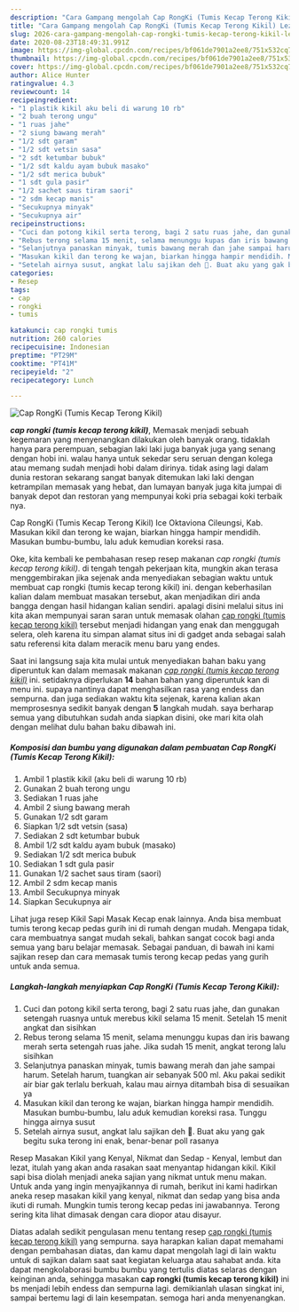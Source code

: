 ```yaml
---
description: "Cara Gampang mengolah Cap RongKi (Tumis Kecap Terong Kikil) Lezat"
title: "Cara Gampang mengolah Cap RongKi (Tumis Kecap Terong Kikil) Lezat"
slug: 2026-cara-gampang-mengolah-cap-rongki-tumis-kecap-terong-kikil-lezat
date: 2020-08-23T18:49:31.991Z
image: https://img-global.cpcdn.com/recipes/bf061de7901a2ee8/751x532cq70/cap-rongki-tumis-kecap-terong-kikil-foto-resep-utama.jpg
thumbnail: https://img-global.cpcdn.com/recipes/bf061de7901a2ee8/751x532cq70/cap-rongki-tumis-kecap-terong-kikil-foto-resep-utama.jpg
cover: https://img-global.cpcdn.com/recipes/bf061de7901a2ee8/751x532cq70/cap-rongki-tumis-kecap-terong-kikil-foto-resep-utama.jpg
author: Alice Hunter
ratingvalue: 4.3
reviewcount: 14
recipeingredient:
- "1 plastik kikil aku beli di warung 10 rb"
- "2 buah terong ungu"
- "1 ruas jahe"
- "2 siung bawang merah"
- "1/2 sdt garam"
- "1/2 sdt vetsin sasa"
- "2 sdt ketumbar bubuk"
- "1/2 sdt kaldu ayam bubuk masako"
- "1/2 sdt merica bubuk"
- "1 sdt gula pasir"
- "1/2 sachet saus tiram saori"
- "2 sdm kecap manis"
- "Secukupnya minyak"
- "Secukupnya air"
recipeinstructions:
- "Cuci dan potong kikil serta terong, bagi 2 satu ruas jahe, dan gunakan setengah ruasnya untuk merebus kikil selama 15 menit. Setelah 15 menit angkat dan sisihkan"
- "Rebus terong selama 15 menit, selama menunggu kupas dan iris bawang merah serta setengah ruas jahe. Jika sudah 15 menit, angkat terong lalu sisihkan"
- "Selanjutnya panaskan minyak, tumis bawang merah dan jahe sampai harum. Setelah harum, tuangkan air sebanyak 500 ml. Aku pakai sedikit air biar gak terlalu berkuah, kalau mau airnya ditambah bisa di sesuaikan ya"
- "Masukan kikil dan terong ke wajan, biarkan hingga hampir mendidih. Masukan bumbu-bumbu, lalu aduk kemudian koreksi rasa. Tunggu hingga airnya susut"
- "Setelah airnya susut, angkat lalu sajikan deh 🤗. Buat aku yang gak begitu suka terong ini enak, benar-benar poll rasanya"
categories:
- Resep
tags:
- cap
- rongki
- tumis

katakunci: cap rongki tumis 
nutrition: 260 calories
recipecuisine: Indonesian
preptime: "PT29M"
cooktime: "PT41M"
recipeyield: "2"
recipecategory: Lunch

---
```



![Cap RongKi (Tumis Kecap Terong Kikil)](https://img-global.cpcdn.com/recipes/bf061de7901a2ee8/751x532cq70/cap-rongki-tumis-kecap-terong-kikil-foto-resep-utama.jpg)

<b><i>cap rongki (tumis kecap terong kikil)</i></b>, Memasak menjadi sebuah kegemaran yang menyenangkan dilakukan oleh banyak orang. tidaklah hanya para perempuan, sebagian laki laki juga banyak juga yang senang dengan hobi ini. walau hanya untuk sekedar seru seruan dengan kolega atau memang sudah menjadi hobi dalam dirinya. tidak asing lagi dalam dunia restoran sekarang sangat banyak ditemukan laki laki dengan ketrampilan memasak yang hebat, dan lumayan banyak juga kita jumpai di banyak depot dan restoran yang mempunyai koki pria sebagai koki terbaik nya.

Cap RongKi (Tumis Kecap Terong Kikil) Ice Oktaviona Cileungsi, Kab. Masukan kikil dan terong ke wajan, biarkan hingga hampir mendidih. Masukan bumbu-bumbu, lalu aduk kemudian koreksi rasa.

Oke, kita kembali ke pembahasan resep resep makanan <i>cap rongki (tumis kecap terong kikil)</i>. di tengah tengah pekerjaan kita, mungkin akan terasa menggembirakan jika sejenak anda menyediakan sebagian waktu untuk membuat cap rongki (tumis kecap terong kikil) ini. dengan keberhasilan kalian dalam membuat masakan tersebut, akan menjadikan diri anda bangga dengan hasil hidangan kalian sendiri. apalagi disini melalui situs ini kita akan mempunyai saran saran untuk memasak olahan <u>cap rongki (tumis kecap terong kikil)</u> tersebut menjadi hidangan yang enak dan menggugah selera, oleh karena itu simpan alamat situs ini di gadget anda sebagai salah satu referensi kita dalam meracik menu baru yang endes.


Saat ini langsung saja kita mulai untuk menyediakan bahan baku yang diperuntuk kan dalam memasak makanan <u><i>cap rongki (tumis kecap terong kikil)</i></u> ini. setidaknya diperlukan <b>14</b> bahan bahan yang diperuntuk kan di menu ini. supaya nantinya dapat menghasilkan rasa yang endess dan sempurna. dan juga sediakan waktu kita sejenak, karena kalian akan memprosesnya sedikit banyak dengan <b>5</b> langkah mudah. saya berharap semua yang dibutuhkan sudah anda siapkan disini, oke mari kita olah dengan melihat dulu bahan baku dibawah ini.

<!--inarticleads1-->

##### Komposisi dan bumbu yang digunakan dalam pembuatan Cap RongKi (Tumis Kecap Terong Kikil):

1. Ambil 1 plastik kikil (aku beli di warung 10 rb)
1. Gunakan 2 buah terong ungu
1. Sediakan 1 ruas jahe
1. Ambil 2 siung bawang merah
1. Gunakan 1/2 sdt garam
1. Siapkan 1/2 sdt vetsin (sasa)
1. Sediakan 2 sdt ketumbar bubuk
1. Ambil 1/2 sdt kaldu ayam bubuk (masako)
1. Sediakan 1/2 sdt merica bubuk
1. Sediakan 1 sdt gula pasir
1. Gunakan 1/2 sachet saus tiram (saori)
1. Ambil 2 sdm kecap manis
1. Ambil Secukupnya minyak
1. Siapkan Secukupnya air


Lihat juga resep Kikil Sapi Masak Kecap enak lainnya. Anda bisa membuat tumis terong kecap pedas gurih ini di rumah dengan mudah. Mengapa tidak, cara membuatnya sangat mudah sekali, bahkan sangat cocok bagi anda semua yang baru belajar memasak. Sebagai panduan, di bawah ini kami sajikan resep dan cara memasak tumis terong kecap pedas yang gurih untuk anda semua. 

<!--inarticleads2-->

##### Langkah-langkah menyiapkan Cap RongKi (Tumis Kecap Terong Kikil):

1. Cuci dan potong kikil serta terong, bagi 2 satu ruas jahe, dan gunakan setengah ruasnya untuk merebus kikil selama 15 menit. Setelah 15 menit angkat dan sisihkan
1. Rebus terong selama 15 menit, selama menunggu kupas dan iris bawang merah serta setengah ruas jahe. Jika sudah 15 menit, angkat terong lalu sisihkan
1. Selanjutnya panaskan minyak, tumis bawang merah dan jahe sampai harum. Setelah harum, tuangkan air sebanyak 500 ml. Aku pakai sedikit air biar gak terlalu berkuah, kalau mau airnya ditambah bisa di sesuaikan ya
1. Masukan kikil dan terong ke wajan, biarkan hingga hampir mendidih. Masukan bumbu-bumbu, lalu aduk kemudian koreksi rasa. Tunggu hingga airnya susut
1. Setelah airnya susut, angkat lalu sajikan deh 🤗. Buat aku yang gak begitu suka terong ini enak, benar-benar poll rasanya


Resep Masakan Kikil yang Kenyal, Nikmat dan Sedap - Kenyal, lembut dan lezat, itulah yang akan anda rasakan saat menyantap hidangan kikil. Kikil sapi bisa diolah menjadi aneka sajian yang nikmat untuk menu makan. Untuk anda yang ingin menyajikannya di rumah, berikut ini kami hadirkan aneka resep masakan kikil yang kenyal, nikmat dan sedap yang bisa anda ikuti di rumah. Mungkin tumis terong kecap pedas ini jawabannya. Terong sering kita lihat dimasak dengan cara diopor atau disayur. 

Diatas adalah sedikit pengulasan menu tentang resep <u>cap rongki (tumis kecap terong kikil)</u> yang sempurna. saya harapkan kalian dapat memahami dengan pembahasan diatas, dan kamu dapat mengolah lagi di lain waktu untuk di sajikan dalam saat saat kegiatan keluarga atau sahabat anda. kita dapat mengkolaborasi bumbu bumbu yang tertulis diatas selaras dengan keinginan anda, sehingga masakan <b>cap rongki (tumis kecap terong kikil)</b> ini bs menjadi lebih endess dan sempurna lagi. demikianlah ulasan singkat ini, sampai bertemu lagi di lain kesempatan. semoga hari anda menyenangkan.
